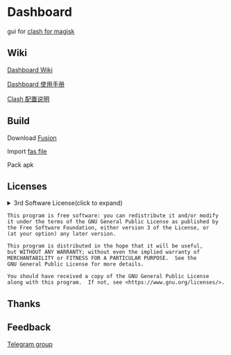 # Dashboard

gui for [clash for magisk](https://github.com/Kr328/ClashForMagisk)


## Wiki

[Dashboard Wiki](https://github.com/Dashboard2/Dashboard/wiki)

[Dashboard 使用手册](https://github.com/Dashboard2/Dashboard/wiki/Dashboard-User-Manual)

[Clash 配置说明](https://github.com/Dreamacro/clash/wiki/configuration)


## Build

Download [Fusion]()

Import [fas file](https://github.com/Dashboard2/Dashboard/tree/master/Fas)

Pack apk


## Licenses

<details>

  <summary>3rd Software License(click to expand)</summary>


GPL-3.0 License

- [Dreamacro/clash](https://github.com/Dreamacro/clash)

- [Kr328/ClashForMagisk](https://github.com/Kr328/ClashForMagisk)

MIT License

- [alecthw/mmdb_china_ip_list](https://github.com/alecthw/mmdb_china_ip_list/tree/release)

- [SukkaW/MyIP](https://github.com/SukkaW/MyIP)

WTFPL License

- [Showfom/sb.sb](https://github.com/Showfom/sb.sb)

No License

- [haishanh/yacd](https://github.com/haishanh/yacd)

</details>

    This program is free software: you can redistribute it and/or modify
    it under the terms of the GNU General Public License as published by
    the Free Software Foundation, either version 3 of the License, or
    (at your option) any later version.

    This program is distributed in the hope that it will be useful,
    but WITHOUT ANY WARRANTY; without even the implied warranty of
    MERCHANTABILITY or FITNESS FOR A PARTICULAR PURPOSE.  See the
    GNU General Public License for more details.

    You should have received a copy of the GNU General Public License
    along with this program.  If not, see <https://www.gnu.org/licenses/>.


## Thanks

## Feedback
[Telegram group](https://t.me/db4cmm)
